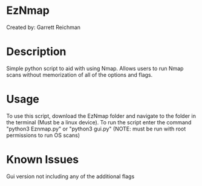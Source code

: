# EzNmap
Created by: Garrett Reichman

# Description
Simple python script to aid with using Nmap. Allows users to run Nmap scans without memorization of all of the options and flags.

# Usage
To use this script, download the EzNmap folder and navigate to the folder in the terminal (Must be a linux device). To run the script enter the command "python3 Eznmap.py" or "python3 gui.py" (NOTE: must be run with root permissions to run OS scans)

# Known Issues
Gui version not including any of the additional flags
